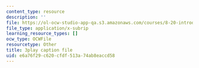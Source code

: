 ```yaml
---
content_type: resource
description: ''
file: https://ol-ocw-studio-app-qa.s3.amazonaws.com/courses/8-20-introduction-to-special-relativity-january-iap-2021/e6a76f29c620cfdf513a74ab8eaccd58_0V93uTCjQKo.srt
file_type: application/x-subrip
learning_resource_types: []
ocw_type: OCWFile
resourcetype: Other
title: 3play caption file
uid: e6a76f29-c620-cfdf-513a-74ab8eaccd58
---
```

